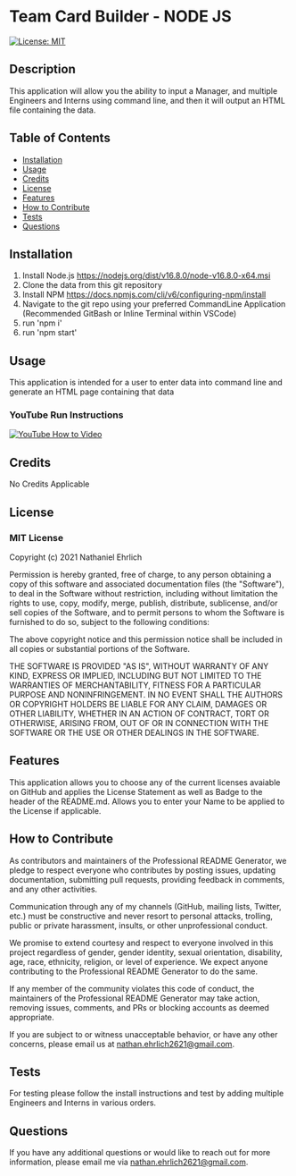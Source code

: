 
  # Team Card Builder - NODE JS

  [![License: MIT](https://img.shields.io/badge/License-MIT-yellow.svg)](https://opensource.org/licenses/MIT)

  ## Description
  This application will allow you the ability to input a Manager, and multiple Engineers and Interns using command line, and then it will output an HTML file containing the data.

  ## Table of Contents 
  - [Installation](#installation)
  - [Usage](#usage)
  - [Credits](#credits)
  - [License](#license)
  - [Features](#features)
  - [How to Contribute](#how-to-contribute)
  - [Tests](#tests)
  - [Questions](#questions)

  ## Installation
  1. Install Node.js https://nodejs.org/dist/v16.8.0/node-v16.8.0-x64.msi 
  2. Clone the data from this git repository 
  3. Install NPM https://docs.npmjs.com/cli/v6/configuring-npm/install 
  4. Navigate to the git repo using your preferred CommandLine Application (Recommended GitBash or Inline Terminal within VSCode) 
  5. run 'npm i' 
  6. run 'npm start'
  
  ## Usage
  This application is intended for a user to enter data into command line and generate an HTML page containing that data

  ### YouTube Run Instructions
  [![YouTube How to Video](https://img.youtube.com/vi/FcDXJSCQMpY/0.jpg)](https://www.youtube.com/watch?v=FcDXJSCQMpY)
            
  ## Credits
  No Credits Applicable

  ## License
  ### MIT License

  Copyright (c) 2021 Nathaniel Ehrlich

Permission is hereby granted, free of charge, to any person obtaining a copy of this software and associated documentation files (the "Software"), to deal in the Software without restriction, including without limitation the rights to use, copy, modify, merge, publish, distribute, sublicense, and/or sell copies of the Software, and to permit persons to whom the Software is furnished to do so, subject to the following conditions:
      
The above copyright notice and this permission notice shall be included in all copies or substantial portions of the Software.
      
THE SOFTWARE IS PROVIDED "AS IS", WITHOUT WARRANTY OF ANY KIND, EXPRESS OR IMPLIED, INCLUDING BUT NOT LIMITED TO THE WARRANTIES OF MERCHANTABILITY, FITNESS FOR A PARTICULAR PURPOSE AND NONINFRINGEMENT. IN NO EVENT SHALL THE AUTHORS OR COPYRIGHT HOLDERS BE LIABLE FOR ANY CLAIM, DAMAGES OR OTHER LIABILITY, WHETHER IN AN ACTION OF CONTRACT, TORT OR OTHERWISE, ARISING FROM, OUT OF OR IN CONNECTION WITH THE SOFTWARE OR THE USE OR OTHER DEALINGS IN THE SOFTWARE.

  ## Features
  This application allows you to choose any of the current licenses avaiable on GitHub and applies the License Statement as well as Badge to the header of the README.md. Allows you to enter your Name to be applied to the License if applicable.

  ## How to Contribute
  
As contributors and maintainers of the Professional README Generator, we pledge to respect everyone who contributes by posting issues, updating documentation, submitting pull requests, providing feedback in comments, and any other activities.

Communication through any of my channels (GitHub, mailing lists, Twitter, etc.) must be constructive and never resort to personal attacks, trolling, public or private harassment, insults, or other unprofessional conduct.
      
We promise to extend courtesy and respect to everyone involved in this project regardless of gender, gender identity, sexual orientation, disability, age, race, ethnicity, religion, or level of experience. We expect anyone contributing to the Professional README Generator to do the same.
      
If any member of the community violates this code of conduct, the maintainers of the Professional README Generator may take action, removing issues, comments, and PRs or blocking accounts as deemed appropriate.
      
If you are subject to or witness unacceptable behavior, or have any other concerns, please email us at [nathan.ehrlich2621@gmail.com](mailto:nathan.ehrlich2621@gmail.com?subject=[Contribution]).

  ## Tests
  For testing please follow the install instructions and test by adding multiple Engineers and Interns in various orders.

  ## Questions
  If you have any additional questions or would like to reach out for more information, please email me via [nathan.ehrlich2621@gmail.com](mailto:nathan.ehrlich2621@gmail.com?subject=[GitHub]).